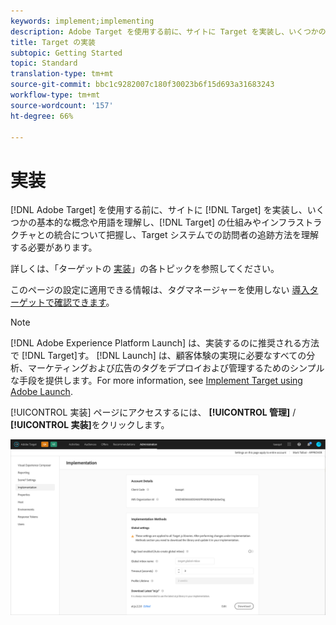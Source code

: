 ```yaml
---
keywords: implement;implementing
description: Adobe Target を使用する前に、サイトに Target を実装し、いくつかの基本的な概念や用語を理解し、Target のしくみやインフラストラクチャとの統合について把握し、Target システムでの訪問者の追跡方法を理解する必要があります。
title: Target の実装
subtopic: Getting Started
topic: Standard
translation-type: tm+mt
source-git-commit: bbc1c9282007c180f30023b6f15d693a31683243
workflow-type: tm+mt
source-wordcount: '157'
ht-degree: 66%

---
```



# 実装

[!DNL Adobe Target] を使用する前に、サイトに [!DNL Target] を実装し、いくつかの基本的な概念や用語を理解し、[!DNL Target] の仕組みやインフラストラクチャとの統合について把握し、Target システムでの訪問者の追跡方法を理解する必要があります。

詳しくは、「ターゲットの [実装](/help/c-implementing-target/implementing-target.md)」の各トピックを参照してください。

このページの設定に適用できる情報は、タグマネージャーを使用しない [導入ターゲットで確認できます](/help/c-implementing-target/c-implementing-target-for-client-side-web/how-to-deployatjs/implementing-target-without-a-tag-manager.md)。

>[!NOTE]
>
>[!DNL Adobe Experience Platform Launch] は、実装するのに推奨される方法で [!DNL Target]す。 [!DNL Launch] は、顧客体験の実現に必要なすべての分析、マーケティングおよび広告のタグをデプロイおよび管理するためのシンプルな手段を提供します。For more information, see [Implement Target using Adobe Launch](/help/c-implementing-target/c-implementing-target-for-client-side-web/how-to-deployatjs/cmp-implementing-target-using-adobe-launch.md).

[!UICONTROL 実装] ページにアクセスするには、 **[!UICONTROL 管理]** / **[!UICONTROL 実装]**&#x200B;をクリックします。

![導入ページ](/help/administrating-target/assets/implementation.png)